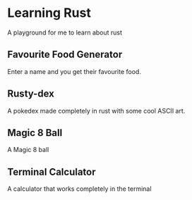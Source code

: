 # Learning Rust
A playground for me to learn about rust

## Favourite Food Generator
Enter a name and you get their favourite food.

## Rusty-dex
A pokedex made completely in rust with some cool ASCII art.

## Magic 8 Ball
A Magic 8 ball

## Terminal Calculator
A calculator that works completely in the terminal
